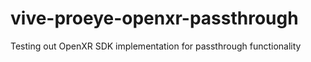 # vive-proeye-openxr-passthrough
Testing out OpenXR SDK implementation for passthrough functionality
